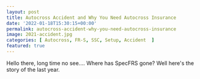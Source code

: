 ```yaml
---
layout: post
title: Autocross Accident and Why You Need Autocross Insurance
date: '2022-01-18T15:30:15+00:00'
permalink: autocross-accident-why-you-need-autocross-insurance
image: 2021-accident.jpg
categories: [ Autocross, FR-S, SSC, Setup, Accident  ]
featured: true
---
```

Hello there, long time no see.... Where has SpecFRS gone? Well here's the story of the last year.


